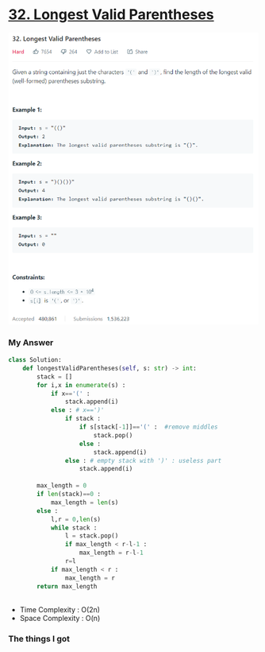 # [32. Longest Valid Parentheses](https://leetcode.com/problems/longest-valid-parentheses/)

![image](Problem.png)



### My Answer

```python
class Solution:
    def longestValidParentheses(self, s: str) -> int:
        stack = []
        for i,x in enumerate(s) : 
            if x=='(' :
                stack.append(i)
            else : # x==')'
                if stack : 
                    if s[stack[-1]]=='(' :  #remove middles
                        stack.pop() 
                    else : 
                        stack.append(i)
                else : # empty stack with ')' : useless part
                    stack.append(i)

        max_length = 0
        if len(stack)==0 : 
            max_length = len(s)
        else : 
            l,r = 0,len(s)
            while stack : 
                l = stack.pop()
                if max_length < r-l-1 : 
                    max_length = r-l-1
                r=l
            if max_length < r : 
                max_length = r
        return max_length
                    
```

* Time Complexity : O(2n)
* Space Complexity : O(n)



### The things I got
